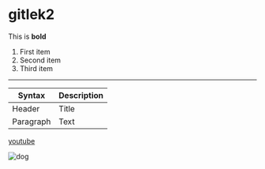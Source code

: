# gitlek2


This is **bold**

1. First item
2. Second item
3. Third item


---

| Syntax | Description |
| ---------- | ---------- |
| Header | Title |
| Paragraph | Text |

[youtube](https://www.youtube.com/)

![dog](https://encrypted-tbn0.gstatic.com/images?q=tbn:ANd9GcTwyXeKDN29AmZgZPLS7n0Bepe8QmVappBwZCeA3XWEbWNdiDFB)
